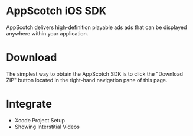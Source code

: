 AppScotch iOS SDK
=================

AppScotch delivers high-definition playable ads ads that can be displayed anywhere within your application.

# Download

The simplest way to obtain the AppScotch SDK is to click the "Download ZIP" button located in the right-hand navigation pane of this page.

# Integrate
- Xcode Project Setup
- Showing Interstitial Videos
